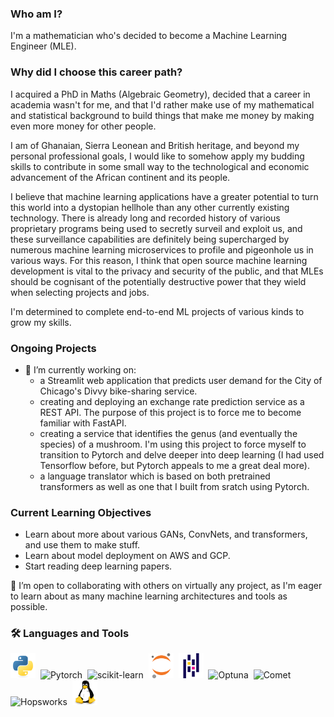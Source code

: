 ### Who am I? 

I'm a mathematician who's decided to become a Machine Learning Engineer (MLE).

### Why did I choose this career path? 

I acquired a PhD in Maths (Algebraic Geometry), decided that a career in academia wasn't for me, and that I'd rather make use of my mathematical and statistical background to build things that make me money by making even more money for other people.

I am of Ghanaian, Sierra Leonean and British heritage, and beyond my personal professional goals, I would like to somehow apply my budding skills to contribute in some small way to the technological and economic advancement of the African continent and its people. 

I believe that machine learning applications have a greater potential to turn this world into a dystopian hellhole than any other currently existing technology. There is already long and recorded history of various proprietary programs being used to secretly surveil and exploit us, and these surveillance capabilities are definitely being supercharged by numerous machine learning microservices to profile and pigeonhole us in various ways. For this reason, I think that open source machine learning development is vital to the privacy and security of the public, and that MLEs should be cognisant of the potentially destructive power that they wield when selecting projects and jobs.

I'm determined to complete end-to-end ML projects of various kinds to grow my skills.

### Ongoing Projects 
- 🔭 I’m currently working on:
   -  a Streamlit web application that predicts user demand for the City of Chicago's Divvy bike-sharing service.
   -  creating and deploying an exchange rate prediction service as a REST API. The purpose of this project is to force me to become familiar with FastAPI.
   -  creating a service that identifies the genus (and eventually the species) of a mushroom. I'm using this project to force myself to transition to Pytorch and delve deeper into deep learning (I had used Tensorflow before, but Pytorch appeals to me a great deal more). 
   -  a language translator which is based on both pretrained transformers as well as one that I built from sratch using Pytorch.

### Current Learning Objectives
- Learn about more about various GANs, ConvNets, and transformers, and use them to make stuff.
- Learn about model deployment on AWS and GCP.
- Start reading deep learning papers.
   
👯 I’m open to collaborating with others on virtually any project, as I'm eager to learn about as many machine learning architectures and tools as possible.



### :hammer_and_wrench: Languages and Tools
  <img src="https://github.com/devicons/devicon/blob/master/icons/python/python-original.svg" title="Python" alt="Python" width="40" height="40"/>&nbsp;
    <img src="https://upload.wikimedia.org/wikipedia/commons/1/10/PyTorch_logo_icon.svg" title="Pytorch" alt="Pytorch" width="40" height="40"/>&nbsp; 
      <img src="https://external-content.duckduckgo.com/iu/?u=https%3A%2F%2Flogosdownload.com%2Flogo%2Fscikit-learn-logo-big.png&f=1&nofb=1&ipt=dc8109c7270108f1039f351c0c19e173c3f752eb44eb1b66c3559e7a6605ed06&ipo=images" title="scikit-learn" alt="scikit-learn" width="40" height="35"/>&nbsp; 
  <img src="https://github.com/devicons/devicon/blob/master/icons/jupyter/jupyter-original.svg" title="Jupyter" alt="Jupyter" width="40" height="40"/>&nbsp;
  <img src="https://github.com/devicons/devicon/blob/master/icons/pandas/pandas-original.svg" title="Pandas" alt="Pandas" width="40" height="40"/>&nbsp;
  <img src="https://avatars.githubusercontent.com/u/57251745?s=400&v=4" title="Optuna" alt="Optuna" width="40" height="40"/>&nbsp; 
  <img src="https://www.comet.com/images/logo_comet_light.png" title="CometML" alt="Comet" width="60" height="40"/>&nbsp; 
  <img src="https://uploads-ssl.webflow.com/618ceae2a430c960c6f6b19a/61a77bd7a2e4345dc9c999ba_Hopsworks%20Icon%20Green.png" title="Hopsworks" alt="Hopsworks" width="35" height="35"/>&nbsp; 
  <img src="https://github.com/devicons/devicon/blob/master/icons/linux/linux-original.svg" title="Linux" alt="Linux" width="40" height="40"/>&nbsp;
</div>
